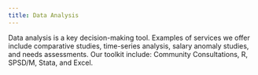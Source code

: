 ```yaml
---
title: Data Analysis
---
```

Data analysis is a key decision-making tool. Examples of services we offer include comparative studies, time-series analysis, salary anomaly studies, and needs assessments. Our toolkit include: Community Consultations, R, SPSD/M, Stata, and Excel.
